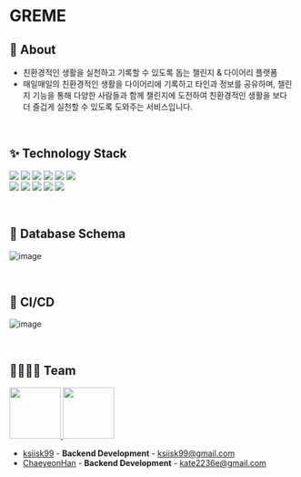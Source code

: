 # GREME


## 🎠 About
- 친환경적인 생활을 실천하고 기록할 수 있도록 돕는 챌린지 & 다이어리 플랫폼
- 매일매일의 친환경적인 생활을 다이어리에 기록하고 타인과 정보를 공유하며, 챌린지 기능을 통해 다양한 사람들과 함께 챌린지에 도전하여 친환경적인 생활을 보다 더 즐겁게 실천할 수 있도록 도와주는 서비스입니다.

<br>

## ✨ Technology Stack

<img src="https://img.shields.io/badge/Spring Boot-6DB33F?style=plastic-square&logo=Spring Boot&logoColor=white"/> <img src="https://img.shields.io/badge/Spring Security-6DB33F?style=plastic-square&logo=Spring Security&logoColor=white"/> <img src="https://img.shields.io/badge/-JAVA%2011-%23007396">
<img src="https://img.shields.io/badge/MySQL-4479A1?style=plastic-square&logo=MySQL&logoColor=white"/> <img src="https://img.shields.io/badge/Gradle-02303A?style=plastic-square&logo=Gradle&logoColor=white"/> <img src="https://img.shields.io/badge/-Oauth2-yellow"/><br>
<img src="https://img.shields.io/badge/Amazon RDS-527FFF?style=plastic-square&logo=Amazon RDS&logoColor=white"/> <img src="https://img.shields.io/badge/Amazon EC2-FF9900?style=plastic-square&logo=Amazon EC2&logoColor=white"/> <img src="https://img.shields.io/badge/Amazon S3-569A31?style=plastic-square&logo=Amazon S3&logoColor=white"/>
<img src="https://img.shields.io/badge/Github Actions-2088FF?style=plastic-square&logo=Github Actions&logoColor=white"/>  <img src="https://img.shields.io/badge/Swagger-85EA2D?style=plastic-square&logo=Swagger&logoColor=white"/>

<br>

## 📃 Database Schema

![image](https://user-images.githubusercontent.com/71596178/216623098-32df44de-c057-43d4-86db-54f92965379b.png)

<br>

## 🌊 CI/CD

![image](https://user-images.githubusercontent.com/71596178/216623984-bdef09ef-ce0d-4b76-9f40-668bf5dfaef8.png)

<br>

## 👨‍👩‍👧‍👦 Team

<p>
  <a href="https://github.com/ksiisk99">
    <img src="https://avatars.githubusercontent.com/u/89206300?v=4" width="90">
  </a>
  
  <a href="https://github.com/ChaeyeonHan">
    <img src="https://avatars.githubusercontent.com/u/71596178?v=4" width="90">
  </a>
</p>


- [ksiisk99](https://github.com/ksiisk99) - **Backend Development** - <ksiisk99@gmail.com>
- [ChaeyeonHan](https://github.com/ChaeyeonHan) - **Backend Development** - <kate2236e@gmail.com>
